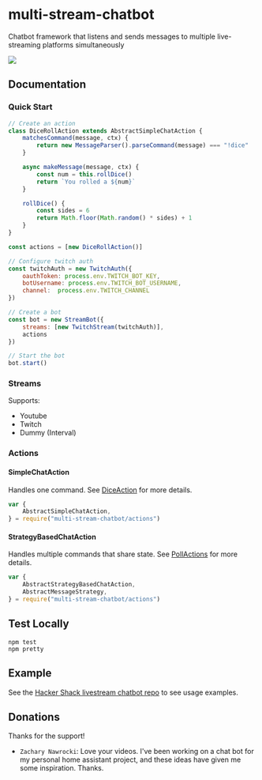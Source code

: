 # multi-stream-chatbot
Chatbot framework that listens and sends messages to multiple live-streaming platforms simultaneously

![](https://github.com/HackerShackOfficial/multi-stream-chatbot/workflows/Node%20CI/badge.svg)

## Documentation

### Quick Start

```js
// Create an action
class DiceRollAction extends AbstractSimpleChatAction {
    matchesCommand(message, ctx) {
        return new MessageParser().parseCommand(message) === "!dice"
    }

    async makeMessage(message, ctx) {
        const num = this.rollDice()
        return `You rolled a ${num}`
    }

    rollDice() {
        const sides = 6
        return Math.floor(Math.random() * sides) + 1
    }
}

const actions = [new DiceRollAction()]

// Configure twitch auth
const twitchAuth = new TwitchAuth({
    oauthToken: process.env.TWITCH_BOT_KEY,
    botUsername: process.env.TWITCH_BOT_USERNAME,
    channel:  process.env.TWITCH_CHANNEL
})

// Create a bot
const bot = new StreamBot({
    streams: [new TwitchStream(twitchAuth)],
    actions
})

// Start the bot
bot.start()

```

### Streams

Supports:

- Youtube
- Twitch
- Dummy (Interval)

### Actions

#### SimpleChatAction

Handles one command. See [DiceAction](https://github.com/HackerShackOfficial/hackershack-livestream-chatbot/blob/master/src/actions/registered/diceRollAction.js) for more details.

```js 
var {
    AbstractSimpleChatAction,
} = require("multi-stream-chatbot/actions")
```

#### StrategyBasedChatAction

Handles multiple commands that share state. See [PollActions](https://github.com/HackerShackOfficial/hackershack-livestream-chatbot/blob/master/src/actions/registered/pollAction.js) for more details.

```js 
var {
    AbstractStrategyBasedChatAction,
    AbstractMessageStrategy,
} = require("multi-stream-chatbot/actions")
```

## Test Locally

```
npm test
npm pretty
```

## Example

See the [Hacker Shack livestream chatbot repo](https://github.com/HackerShackOfficial/hackershack-livestream-chatbot) to see usage examples. 

## Donations

Thanks for the support!

 - `Zachary Nawrocki`: Love your videos. I've been working on a chat bot for my personal home assistant project, and these ideas have given me some inspiration. Thanks.